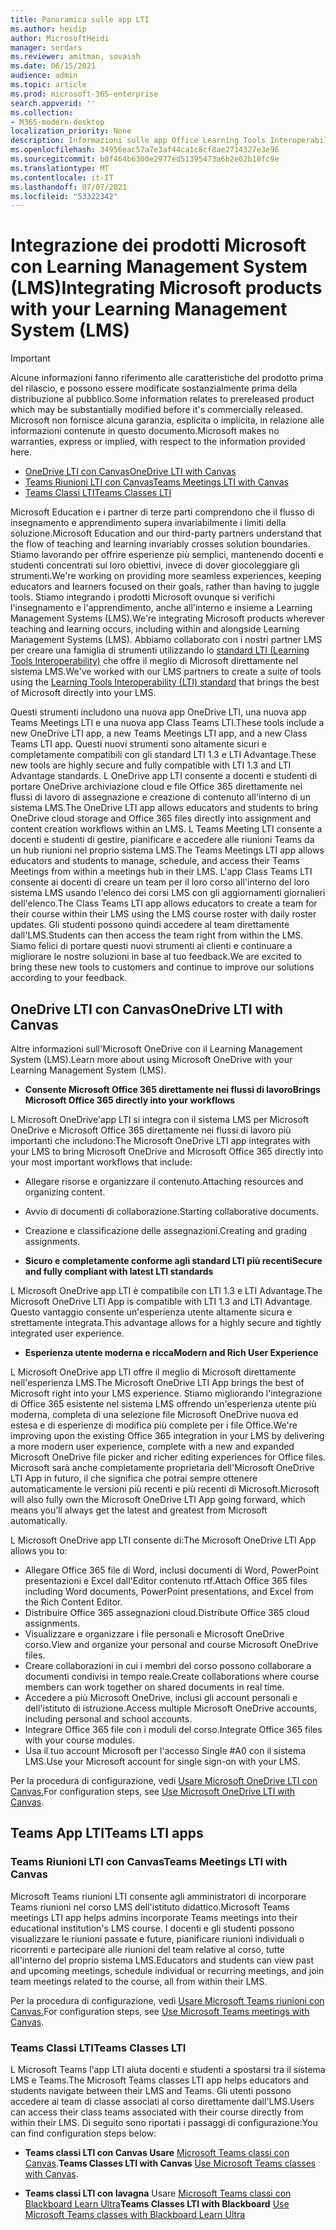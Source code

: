 ```yaml
---
title: Panoramica sulle app LTI
ms.author: heidip
author: MicrosoftHeidi
manager: serdars
ms.reviewer: amitman, sovaish
ms.date: 06/15/2021
audience: admin
ms.topic: article
ms.prod: microsoft-365-enterprise
search.appverid: ''
ms.collection:
- M365-modern-desktop
localization_priority: None
description: Informazioni sulle app Office Learning Tools Interoperability (LTI) in M365 e su come aiuteranno i docenti nell'integrazione delle app di Office nel sistema di gestione di Learning (LMS).
ms.openlocfilehash: 34956eac57a7e3af44ca1c8cf8ae2714327e3e96
ms.sourcegitcommit: b0f464b6300e2977ed51395473a6b2e02b18fc9e
ms.translationtype: MT
ms.contentlocale: it-IT
ms.lasthandoff: 07/07/2021
ms.locfileid: "53322342"
---
```

# <a name="integrating-microsoft-products-with-your-learning-management-system-lms"></a><span data-ttu-id="00ebb-103">Integrazione dei prodotti Microsoft con Learning Management System (LMS)</span><span class="sxs-lookup"><span data-stu-id="00ebb-103">Integrating Microsoft products with your Learning Management System (LMS)</span></span>

> [!IMPORTANT]
> <span data-ttu-id="00ebb-104">Alcune informazioni fanno riferimento alle caratteristiche del prodotto prima del rilascio, e possono essere modificate sostanzialmente prima della distribuzione al pubblico.</span><span class="sxs-lookup"><span data-stu-id="00ebb-104">Some information relates to prereleased product which may be substantially modified before it's commercially released.</span></span> <span data-ttu-id="00ebb-105">Microsoft non fornisce alcuna garanzia, esplicita o implicita, in relazione alle informazioni contenute in questo documento.</span><span class="sxs-lookup"><span data-stu-id="00ebb-105">Microsoft makes no warranties, express or implied, with respect to the information provided here.</span></span>

- [<span data-ttu-id="00ebb-106">OneDrive LTI con Canvas</span><span class="sxs-lookup"><span data-stu-id="00ebb-106">OneDrive LTI with Canvas</span></span>](#onedrive-lti-with-canvas)
- [<span data-ttu-id="00ebb-107">Teams Riunioni LTI con Canvas</span><span class="sxs-lookup"><span data-stu-id="00ebb-107">Teams Meetings LTI with Canvas</span></span>](#teams-meetings-lti-with-canvas)
- [<span data-ttu-id="00ebb-108">Teams Classi LTI</span><span class="sxs-lookup"><span data-stu-id="00ebb-108">Teams Classes LTI</span></span>](#teams-classes-lti)

<span data-ttu-id="00ebb-109">Microsoft Education e i partner di terze parti comprendono che il flusso di insegnamento e apprendimento supera invariabilmente i limiti della soluzione.</span><span class="sxs-lookup"><span data-stu-id="00ebb-109">Microsoft Education and our third-party partners understand that the flow of teaching and learning invariably crosses solution boundaries.</span></span> <span data-ttu-id="00ebb-110">Stiamo lavorando per offrire esperienze più semplici, mantenendo docenti e studenti concentrati sui loro obiettivi, invece di dover giocoleggiare gli strumenti.</span><span class="sxs-lookup"><span data-stu-id="00ebb-110">We're working on providing more seamless experiences, keeping educators and learners focused on their goals, rather than having to juggle tools.</span></span> <span data-ttu-id="00ebb-111">Stiamo integrando i prodotti Microsoft ovunque si verifichi l'insegnamento e l'apprendimento, anche all'interno e insieme a Learning Management Systems (LMS).</span><span class="sxs-lookup"><span data-stu-id="00ebb-111">We're integrating Microsoft products wherever teaching and learning occurs, including within and alongside Learning Management Systems (LMS).</span></span> <span data-ttu-id="00ebb-112">Abbiamo collaborato con i nostri partner LMS per creare una famiglia di strumenti utilizzando lo [standard LTI (Learning Tools Interoperability)](https://www.imsglobal.org/activity/learning-tools-interoperability) che offre il meglio di Microsoft direttamente nel sistema LMS.</span><span class="sxs-lookup"><span data-stu-id="00ebb-112">We've worked with our LMS partners to create a suite of tools using the [Learning Tools Interoperability (LTI) standard](https://www.imsglobal.org/activity/learning-tools-interoperability) that brings the best of Microsoft directly into your LMS.</span></span>

<span data-ttu-id="00ebb-113">Questi strumenti includono una nuova app OneDrive LTI, una nuova app Teams Meetings LTI e una nuova app Class Teams LTI.</span><span class="sxs-lookup"><span data-stu-id="00ebb-113">These tools include a new OneDrive LTI app, a new Teams Meetings LTI app, and a new Class Teams LTI app.</span></span> <span data-ttu-id="00ebb-114">Questi nuovi strumenti sono altamente sicuri e completamente compatibili con gli standard LTI 1.3 e LTI Advantage.</span><span class="sxs-lookup"><span data-stu-id="00ebb-114">These new tools are highly secure and fully compatible with LTI 1.3 and LTI Advantage standards.</span></span> <span data-ttu-id="00ebb-115">L OneDrive app LTI consente a docenti e studenti di portare OneDrive archiviazione cloud e file Office 365 direttamente nei flussi di lavoro di assegnazione e creazione di contenuto all'interno di un sistema LMS.</span><span class="sxs-lookup"><span data-stu-id="00ebb-115">The OneDrive LTI app allows educators and students to bring OneDrive cloud storage and Office 365 files directly into assignment and content creation workflows within an LMS.</span></span> <span data-ttu-id="00ebb-116">L Teams Meeting LTI consente a docenti e studenti di gestire, pianificare e accedere alle riunioni Teams da un hub riunioni nel proprio sistema LMS.</span><span class="sxs-lookup"><span data-stu-id="00ebb-116">The Teams Meetings LTI app allows educators and students to manage, schedule, and access their Teams Meetings from within a meetings hub in their LMS.</span></span> <span data-ttu-id="00ebb-117">L'app Class Teams LTI consente ai docenti di creare un team per il loro corso all'interno del loro sistema LMS usando l'elenco dei corsi LMS con gli aggiornamenti giornalieri dell'elenco.</span><span class="sxs-lookup"><span data-stu-id="00ebb-117">The Class Teams LTI app allows educators to create a team for their course within their LMS using the LMS course roster with daily roster updates.</span></span> <span data-ttu-id="00ebb-118">Gli studenti possono quindi accedere al team direttamente dall'LMS.</span><span class="sxs-lookup"><span data-stu-id="00ebb-118">Students can then access the team right from within the LMS.</span></span> <span data-ttu-id="00ebb-119">Siamo felici di portare questi nuovi strumenti ai clienti e continuare a migliorare le nostre soluzioni in base al tuo feedback.</span><span class="sxs-lookup"><span data-stu-id="00ebb-119">We are excited to bring these new tools to customers and continue to improve our solutions according to your feedback.</span></span>

## <a name="onedrive-lti-with-canvas"></a><span data-ttu-id="00ebb-120">OneDrive LTI con Canvas</span><span class="sxs-lookup"><span data-stu-id="00ebb-120">OneDrive LTI with Canvas</span></span>

<span data-ttu-id="00ebb-121">Altre informazioni sull'Microsoft OneDrive con il Learning Management System (LMS).</span><span class="sxs-lookup"><span data-stu-id="00ebb-121">Learn more about using Microsoft OneDrive with your Learning Management System (LMS).</span></span>

- <span data-ttu-id="00ebb-122">**Consente Microsoft Office 365 direttamente nei flussi di lavoro**</span><span class="sxs-lookup"><span data-stu-id="00ebb-122">**Brings Microsoft Office 365 directly into your workflows**</span></span>

<span data-ttu-id="00ebb-123">L Microsoft OneDrive'app LTI si integra con il sistema LMS per Microsoft OneDrive e Microsoft Office 365 direttamente nei flussi di lavoro più importanti che includono:</span><span class="sxs-lookup"><span data-stu-id="00ebb-123">The Microsoft OneDrive LTI app integrates with your LMS to bring Microsoft OneDrive and Microsoft Office 365 directly into your most important workflows that include:</span></span>

- <span data-ttu-id="00ebb-124">Allegare risorse e organizzare il contenuto.</span><span class="sxs-lookup"><span data-stu-id="00ebb-124">Attaching resources and organizing content.</span></span>
- <span data-ttu-id="00ebb-125">Avvio di documenti di collaborazione.</span><span class="sxs-lookup"><span data-stu-id="00ebb-125">Starting collaborative documents.</span></span>
- <span data-ttu-id="00ebb-126">Creazione e classificazione delle assegnazioni.</span><span class="sxs-lookup"><span data-stu-id="00ebb-126">Creating and grading assignments.</span></span>

- <span data-ttu-id="00ebb-127">**Sicuro e completamente conforme agli standard LTI più recenti**</span><span class="sxs-lookup"><span data-stu-id="00ebb-127">**Secure and fully compliant with latest LTI standards**</span></span>

<span data-ttu-id="00ebb-128">L Microsoft OneDrive app LTI è compatibile con LTI 1.3 e LTI Advantage.</span><span class="sxs-lookup"><span data-stu-id="00ebb-128">The Microsoft OneDrive LTI App is compatible with LTI 1.3 and LTI Advantage.</span></span> <span data-ttu-id="00ebb-129">Questo vantaggio consente un'esperienza utente altamente sicura e strettamente integrata.</span><span class="sxs-lookup"><span data-stu-id="00ebb-129">This advantage allows for a highly secure and tightly integrated user experience.</span></span>

- <span data-ttu-id="00ebb-130">**Esperienza utente moderna e ricca**</span><span class="sxs-lookup"><span data-stu-id="00ebb-130">**Modern and Rich User Experience**</span></span>

<span data-ttu-id="00ebb-131">L Microsoft OneDrive app LTI offre il meglio di Microsoft direttamente nell'esperienza LMS.</span><span class="sxs-lookup"><span data-stu-id="00ebb-131">The Microsoft OneDrive LTI App brings the best of Microsoft right into your LMS experience.</span></span> <span data-ttu-id="00ebb-132">Stiamo migliorando l'integrazione di Office 365 esistente nel sistema LMS offrendo un'esperienza utente più moderna, completa di una selezione file Microsoft OneDrive nuova ed estesa e di esperienze di modifica più complete per i file Office.</span><span class="sxs-lookup"><span data-stu-id="00ebb-132">We're improving upon the existing Office 365 integration in your LMS by delivering a more modern user experience, complete with a new and expanded Microsoft OneDrive file picker and richer editing experiences for Office files.</span></span> <span data-ttu-id="00ebb-133">Microsoft sarà anche completamente proprietaria dell'Microsoft OneDrive LTI App in futuro, il che significa che potrai sempre ottenere automaticamente le versioni più recenti e più recenti di Microsoft.</span><span class="sxs-lookup"><span data-stu-id="00ebb-133">Microsoft will also fully own the Microsoft OneDrive LTI App going forward, which means you’ll always get the latest and greatest from Microsoft automatically.</span></span>

<span data-ttu-id="00ebb-134">L Microsoft OneDrive app LTI consente di:</span><span class="sxs-lookup"><span data-stu-id="00ebb-134">The Microsoft OneDrive LTI App allows you to:</span></span>

- <span data-ttu-id="00ebb-135">Allegare Office 365 file di Word, inclusi documenti di Word, PowerPoint presentazioni e Excel dall'Editor contenuto rtf.</span><span class="sxs-lookup"><span data-stu-id="00ebb-135">Attach Office 365 files including Word documents, PowerPoint presentations, and Excel from the Rich Content Editor.</span></span>
- <span data-ttu-id="00ebb-136">Distribuire Office 365 assegnazioni cloud.</span><span class="sxs-lookup"><span data-stu-id="00ebb-136">Distribute Office 365 cloud assignments.</span></span>
- <span data-ttu-id="00ebb-137">Visualizzare e organizzare i file personali e Microsoft OneDrive corso.</span><span class="sxs-lookup"><span data-stu-id="00ebb-137">View and organize your personal and course Microsoft OneDrive files.</span></span>
- <span data-ttu-id="00ebb-138">Creare collaborazioni in cui i membri del corso possono collaborare a documenti condivisi in tempo reale.</span><span class="sxs-lookup"><span data-stu-id="00ebb-138">Create collaborations where course members can work together on shared documents in real time.</span></span>
- <span data-ttu-id="00ebb-139">Accedere a più Microsoft OneDrive, inclusi gli account personali e dell'istituto di istruzione.</span><span class="sxs-lookup"><span data-stu-id="00ebb-139">Access multiple Microsoft OneDrive accounts, including personal and school accounts.</span></span>
- <span data-ttu-id="00ebb-140">Integrare Office 365 file con i moduli del corso.</span><span class="sxs-lookup"><span data-stu-id="00ebb-140">Integrate Office 365 files with your course modules.</span></span>
- <span data-ttu-id="00ebb-141">Usa il tuo account Microsoft per l'accesso Single #A0 con il sistema LMS.</span><span class="sxs-lookup"><span data-stu-id="00ebb-141">Use your Microsoft account for single sign-on with your LMS.</span></span>

<span data-ttu-id="00ebb-142">Per la procedura di configurazione, vedi [Usare Microsoft OneDrive LTI con Canvas.](use-onedrive-with-lms.md)</span><span class="sxs-lookup"><span data-stu-id="00ebb-142">For configuration steps, see [Use Microsoft OneDrive LTI with Canvas](use-onedrive-with-lms.md).</span></span>

## <a name="teams-lti-apps"></a><span data-ttu-id="00ebb-143">Teams App LTI</span><span class="sxs-lookup"><span data-stu-id="00ebb-143">Teams LTI apps</span></span>

### <a name="teams-meetings-lti-with-canvas"></a><span data-ttu-id="00ebb-144">Teams Riunioni LTI con Canvas</span><span class="sxs-lookup"><span data-stu-id="00ebb-144">Teams Meetings LTI with Canvas</span></span>

<span data-ttu-id="00ebb-145">Microsoft Teams riunioni LTI consente agli amministratori di incorporare Teams riunioni nel corso LMS dell'istituto didattico.</span><span class="sxs-lookup"><span data-stu-id="00ebb-145">Microsoft Teams meetings LTI app helps admins incorporate Teams meetings into their educational institution's LMS course.</span></span> <span data-ttu-id="00ebb-146">I docenti e gli studenti possono visualizzare le riunioni passate e future, pianificare riunioni individuali o ricorrenti e partecipare alle riunioni del team relative al corso, tutte all'interno del proprio sistema LMS.</span><span class="sxs-lookup"><span data-stu-id="00ebb-146">Educators and students can view past and upcoming meetings, schedule individual or recurring meetings, and join team meetings related to the course, all from within their LMS.</span></span>

<span data-ttu-id="00ebb-147">Per la procedura di configurazione, vedi [Usare Microsoft Teams riunioni con Canvas.](teams-meetings-with-canvas.md)</span><span class="sxs-lookup"><span data-stu-id="00ebb-147">For configuration steps, see [Use Microsoft Teams meetings with Canvas](teams-meetings-with-canvas.md).</span></span>

### <a name="teams-classes-lti"></a><span data-ttu-id="00ebb-148">Teams Classi LTI</span><span class="sxs-lookup"><span data-stu-id="00ebb-148">Teams Classes LTI</span></span>

<span data-ttu-id="00ebb-149">L Microsoft Teams l'app LTI aiuta docenti e studenti a spostarsi tra il sistema LMS e Teams.</span><span class="sxs-lookup"><span data-stu-id="00ebb-149">The Microsoft Teams classes LTI app helps educators and students navigate between their LMS and Teams.</span></span> <span data-ttu-id="00ebb-150">Gli utenti possono accedere ai team di classe associati al corso direttamente dall'LMS.</span><span class="sxs-lookup"><span data-stu-id="00ebb-150">Users can access their class teams associated with their course directly from within their LMS.</span></span> <span data-ttu-id="00ebb-151">Di seguito sono riportati i passaggi di configurazione:</span><span class="sxs-lookup"><span data-stu-id="00ebb-151">You can find configuration steps below:</span></span>

- <span data-ttu-id="00ebb-152">**Teams classi LTI con Canvas Usare** [Microsoft Teams classi con Canvas](teams-classes-with-canvas.md).</span><span class="sxs-lookup"><span data-stu-id="00ebb-152">**Teams Classes LTI with Canvas** [Use Microsoft Teams classes with Canvas](teams-classes-with-canvas.md).</span></span>

- <span data-ttu-id="00ebb-153">**Teams classi LTI con lavagna** Usare [Microsoft Teams classi con Blackboard Learn Ultra](teams-classes-with-blackboard.md)</span><span class="sxs-lookup"><span data-stu-id="00ebb-153">**Teams Classes LTI with Blackboard** [Use Microsoft Teams classes with Blackboard Learn Ultra](teams-classes-with-blackboard.md)</span></span>
